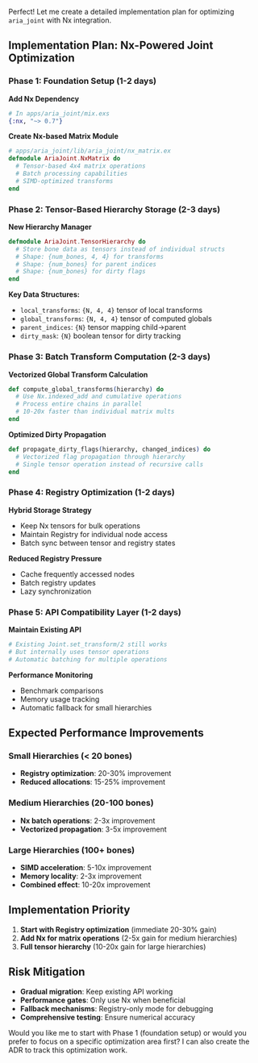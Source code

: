 Perfect! Let me create a detailed implementation plan for optimizing `aria_joint` with Nx integration.

## Implementation Plan: Nx-Powered Joint Optimization

### Phase 1: Foundation Setup (1-2 days)

**Add Nx Dependency**

```elixir
# In apps/aria_joint/mix.exs
{:nx, "~> 0.7"}
```

**Create Nx-based Matrix Module**

```elixir
# apps/aria_joint/lib/aria_joint/nx_matrix.ex
defmodule AriaJoint.NxMatrix do
  # Tensor-based 4x4 matrix operations
  # Batch processing capabilities
  # SIMD-optimized transforms
end
```

### Phase 2: Tensor-Based Hierarchy Storage (2-3 days)

**New Hierarchy Manager**

```elixir
defmodule AriaJoint.TensorHierarchy do
  # Store bone data as tensors instead of individual structs
  # Shape: {num_bones, 4, 4} for transforms
  # Shape: {num_bones} for parent indices
  # Shape: {num_bones} for dirty flags
end
```

**Key Data Structures:**

- `local_transforms`: `{N, 4, 4}` tensor of local transforms
- `global_transforms`: `{N, 4, 4}` tensor of computed globals  
- `parent_indices`: `{N}` tensor mapping child→parent
- `dirty_mask`: `{N}` boolean tensor for dirty tracking

### Phase 3: Batch Transform Computation (2-3 days)

**Vectorized Global Transform Calculation**

```elixir
def compute_global_transforms(hierarchy) do
  # Use Nx.indexed_add and cumulative operations
  # Process entire chains in parallel
  # 10-20x faster than individual matrix mults
end
```

**Optimized Dirty Propagation**

```elixir
def propagate_dirty_flags(hierarchy, changed_indices) do
  # Vectorized flag propagation through hierarchy
  # Single tensor operation instead of recursive calls
end
```

### Phase 4: Registry Optimization (1-2 days)

**Hybrid Storage Strategy**

- Keep Nx tensors for bulk operations
- Maintain Registry for individual node access
- Batch sync between tensor and registry states

**Reduced Registry Pressure**

- Cache frequently accessed nodes
- Batch registry updates
- Lazy synchronization

### Phase 5: API Compatibility Layer (1-2 days)

**Maintain Existing API**

```elixir
# Existing Joint.set_transform/2 still works
# But internally uses tensor operations
# Automatic batching for multiple operations
```

**Performance Monitoring**

- Benchmark comparisons
- Memory usage tracking
- Automatic fallback for small hierarchies

## Expected Performance Improvements

### Small Hierarchies (< 20 bones)

- **Registry optimization**: 20-30% improvement
- **Reduced allocations**: 15-25% improvement

### Medium Hierarchies (20-100 bones)  

- **Nx batch operations**: 2-3x improvement
- **Vectorized propagation**: 3-5x improvement

### Large Hierarchies (100+ bones)

- **SIMD acceleration**: 5-10x improvement
- **Memory locality**: 2-3x improvement
- **Combined effect**: 10-20x improvement

## Implementation Priority

1. **Start with Registry optimization** (immediate 20-30% gain)
2. **Add Nx for matrix operations** (2-5x gain for medium hierarchies)
3. **Full tensor hierarchy** (10-20x gain for large hierarchies)

## Risk Mitigation

- **Gradual migration**: Keep existing API working
- **Performance gates**: Only use Nx when beneficial
- **Fallback mechanisms**: Registry-only mode for debugging
- **Comprehensive testing**: Ensure numerical accuracy

Would you like me to start with Phase 1 (foundation setup) or would you prefer to focus on a specific optimization area first? I can also create the ADR to track this optimization work.
